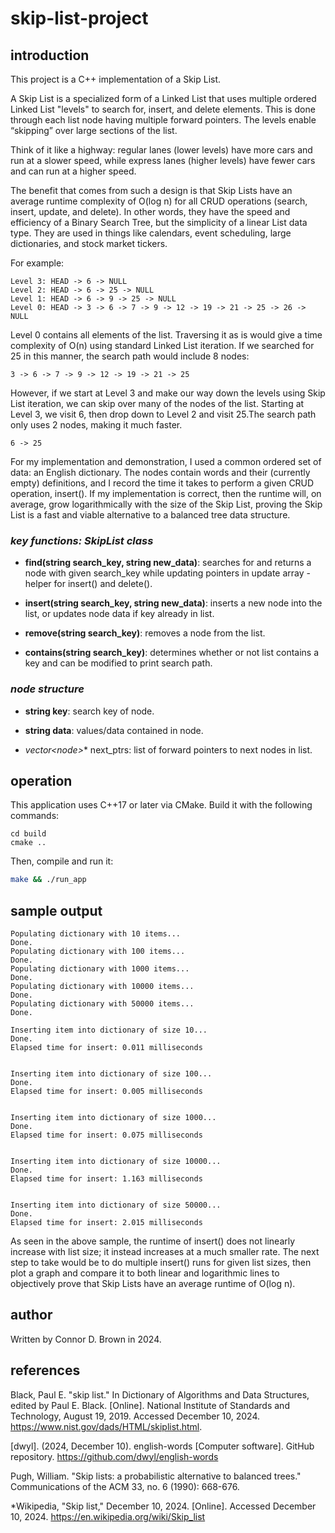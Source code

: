 # skip-list-project

## introduction

This project is a C++ implementation of a Skip List.

A Skip List is a specialized form of a Linked List that uses multiple ordered Linked List "levels" to search for, insert, and delete elements. This is done through each list node having multiple forward pointers. The levels enable “skipping” over large sections of the list.

Think of it like a highway: regular lanes (lower levels) have more cars and run at a slower speed, while express lanes (higher levels) have fewer cars and can run at a higher speed.

The benefit that comes from such a design is that Skip Lists have an average runtime complexity of O(log n) for all CRUD operations (search, insert, update, and delete). In other words, they have the speed and efficiency of a Binary Search Tree, but the simplicity of a linear List data type. They are used in things like calendars, event scheduling, large dictionaries, and stock market tickers.

For example:

```text
Level 3: HEAD -> 6 -> NULL
Level 2: HEAD -> 6 -> 25 -> NULL
Level 1: HEAD -> 6 -> 9 -> 25 -> NULL
Level 0: HEAD -> 3 -> 6 -> 7 -> 9 -> 12 -> 19 -> 21 -> 25 -> 26 -> NULL
```

Level 0 contains all elements of the list. Traversing it as is would give a time complexity of O(n) using standard Linked List iteration. If we searched for 25 in this manner, the search path would include 8 nodes:

```text
3 -> 6 -> 7 -> 9 -> 12 -> 19 -> 21 -> 25
```

However, if we start at Level 3 and make our way down the levels using Skip List iteration, we can skip over many of the nodes of the list. Starting at Level 3, we visit 6, then drop down to Level 2 and visit 25.The search path only uses 2 nodes, making it much faster.

```text
6 -> 25
```

For my implementation and demonstration, I used a common ordered set of data: an English dictionary. The nodes contain words and their (currently empty) definitions, and I record the time it takes to perform a given CRUD operation, insert(). If my implementation is correct, then the runtime will, on average, grow logarithmically with the size of the Skip List, proving the Skip List is a fast and viable alternative to a balanced tree data structure.

### *key functions: SkipList class*

- **find(string search_key, string new_data)**: searches for and returns a node with given search_key while updating pointers in update array - helper for insert() and delete().

- **insert(string search_key, string new_data)**: inserts a new node into the list, or updates node data if key already in list.

- **remove(string search_key)**: removes a node from the list.

- **contains(string search_key)**: determines whether or not list contains a key and can be modified to print search path.

### *node structure*

- **string key**: search key of node.

- **string data**: values/data contained in node.

- **vector<node*>** next_ptrs: list of forward pointers to next nodes in list.


## operation

This application uses C++17 or later via CMake. Build it with the following commands:

```text
cd build
cmake ..
```

Then, compile and run it:
```bash
make && ./run_app
```

## sample output
```text
Populating dictionary with 10 items...
Done.
Populating dictionary with 100 items...
Done.
Populating dictionary with 1000 items...
Done.
Populating dictionary with 10000 items...
Done.
Populating dictionary with 50000 items...
Done.

Inserting item into dictionary of size 10...
Done.
Elapsed time for insert: 0.011 milliseconds


Inserting item into dictionary of size 100...
Done.
Elapsed time for insert: 0.005 milliseconds


Inserting item into dictionary of size 1000...
Done.
Elapsed time for insert: 0.075 milliseconds


Inserting item into dictionary of size 10000...
Done.
Elapsed time for insert: 1.163 milliseconds


Inserting item into dictionary of size 50000...
Done.
Elapsed time for insert: 2.015 milliseconds
```

As seen in the above sample, the runtime of insert() does not linearly increase with list size; it instead increases at a much smaller rate. The next step to take would be to do multiple insert() runs for given list sizes, then plot a graph and compare it to both linear and logarithmic lines to objectively prove that Skip Lists have an average runtime of O(log n).

## author

Written by Connor D. Brown in 2024.

## references

Black, Paul E. "skip list." In Dictionary of Algorithms and Data Structures, edited by Paul E. Black. [Online]. National Institute of Standards and Technology, August 19, 2019. Accessed December 10, 2024. https://www.nist.gov/dads/HTML/skiplist.html.

[dwyl]. (2024, December 10). english-words [Computer software]. GitHub repository. https://github.com/dwyl/english-words

Pugh, William. "Skip lists: a probabilistic alternative to balanced trees." Communications of the ACM 33, no. 6 (1990): 668-676.

*Wikipedia, "Skip list," December 10, 2024. [Online]. Accessed December 10, 2024.  https://en.wikipedia.org/wiki/Skip_list



